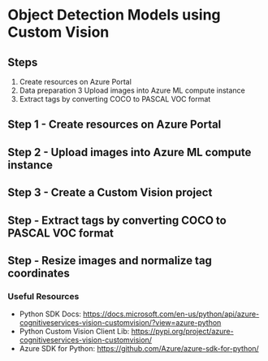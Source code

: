 # Object Detection Models using Custom Vision

## Steps

1. Create resources on Azure Portal
2. Data preparation
3 Upload images into Azure ML compute instance
4. Extract tags by converting COCO to PASCAL VOC format

## Step 1 - Create resources on Azure Portal

## Step 2 - Upload images into Azure ML compute instance 

## Step 3 - Create a Custom Vision project

## Step  - Extract tags by converting COCO to PASCAL VOC format

## Step  - Resize images and normalize tag coordinates

### Useful Resources
- Python SDK Docs: https://docs.microsoft.com/en-us/python/api/azure-cognitiveservices-vision-customvision/?view=azure-python
- Python Custom Vision Client Lib: https://pypi.org/project/azure-cognitiveservices-vision-customvision/
- Azure SDK for Python: https://github.com/Azure/azure-sdk-for-python/
